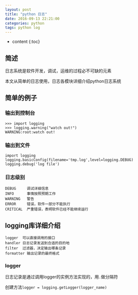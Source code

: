 ```yaml
---
layout: post
title: "python 日志"
date: 2016-09-13 22:21:00
categories: python
tags: python log
---
```


* content
{:toc}

## 简述

日志系统是软件开发，调试，运维的过程必不可缺的元素

本文从简单的日志使用，日志各模块详细介绍python日志系统




## 简单的例子

### 输出到控制台

```
>>> import logging
>>> logging.warning("watch out!")
WARNING:root:watch out!
```

### 输出到文件

```
import logging
logging.basicConfig(filename='tmp.log',level=logging.DEBUG)
logging.debug('log file')
```

### 日志级别

```
DEBUG     调试详细信息
INFO      事情按照预期工作
WARNING   警告
ERROR     错误，软件一部分不能执行
CRITICAL  严重错误，表明软件已经不能继续运行
```

## logging库详细介绍

```
logger  可以直接调用的接口
handler 日志记录发送到合适的目的地
filter  过滤器，决定输出哪条记录
formatter 输出记录的最终格式
```

### logger

日志记录是通过调用logger的实例方法实现的，用```.```做分隔符

创建方法```logger = logging.getLogger(logger_name)```

